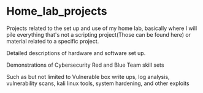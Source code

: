 # Home_lab_projects
Projects related to the set up and use of my home lab, basically where I will pile everything that's not a scripting project(Those can be found here) or material related to a specific project.

Detailed descriptions of hardware and software set up.

Demonstrations of Cybersecurity Red and Blue Team skill sets 

Such as but not limited to Vulnerable box write ups, log analysis, vulnerability scans, kali linux tools, system hardening, and other exploits
